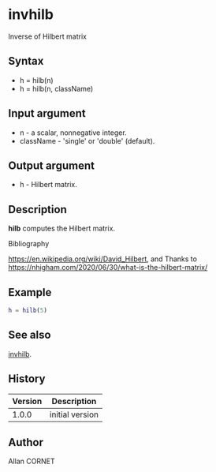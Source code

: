 # invhilb

Inverse of Hilbert matrix

## Syntax

- h = hilb(n)
- h = hilb(n, className)

## Input argument

- n - a scalar, nonnegative integer.
- className - 'single' or 'double' (default).

## Output argument

- h - Hilbert matrix.

## Description

  <p><b>hilb</b> computes the Hilbert matrix.</p>

Bibliography

https://en.wikipedia.org/wiki/David_Hilbert, and Thanks to https://nhigham.com/2020/06/30/what-is-the-hilbert-matrix/

## Example

```matlab
h = hilb(5)
```

## See also

[invhilb](invhilb.md).

## History

| Version | Description     |
| ------- | --------------- |
| 1.0.0   | initial version |

## Author

Allan CORNET
